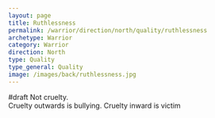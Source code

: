 ```yaml
---
layout: page
title: Ruthlessness
permalink: /warrior/direction/north/quality/ruthlessness
archetype: Warrior
category: Warrior
direction: North
type: Quality
type_general: Quality
image: /images/back/ruthlessness.jpg
---
```

#draft Not cruelty.  
Cruelty outwards is bullying. Cruelty inward is victim

